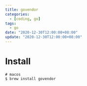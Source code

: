 ```yaml
---
title: govendor
categories: 
  - [coding, go]
tags:
  - go
date: "2020-12-30T12:00:00+08:00"
update: "2020-12-30T12:00:00+08:00"
---
```


# Install

```shell
# macos
$ brew install govendor
```
